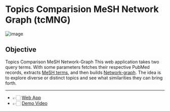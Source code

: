 # Topics Comparision MeSH Network Graph (tcMNG)
![image](https://raw.githubusercontent.com/akshayonly/tcMNG/main/tcMNG_logo.png)

## Objective

Topics Comparison MeSH Network-Graph
This web application takes two query terms. With some parameters fetches their respective PubMed records, extracts [MeSH terms](https://www.nlm.nih.gov/mesh/meshhome.html), and then builds [Network-graph](https://www.highcharts.com/blog/tutorials/network-graph/). The idea is to explore diverse or distinct topics and see what similarities they can bring forth. 

---

- 👉🏻 [Web App](https://tcmng.herokuapp.com/)
- 👉🏻 [Demo Video](https://www.youtube.com/watch?v=M7hcAhOtZSQ)
